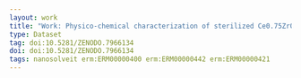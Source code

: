 ```yaml
---
layout: work
title: "Work: Physico-chemical characterization of sterilized Ce0.75Zr0.25O2 nanoparticles by XPS / HAXPES / SEM"
type: Dataset
tag: doi:10.5281/ZENODO.7966134
doi: doi:10.5281/ZENODO.7966134
tags: nanosolveit erm:ERM00000400 erm:ERM00000442 erm:ERM00000421
---
```

